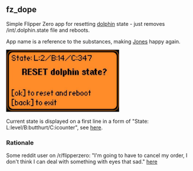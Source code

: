 ## fz_dope

Simple Flipper Zero app for resetting [dolphin](https://docs.flipperzero.one/basics/dolphin) state - just removes /int/.dolphin.state file and reboots.

App name is a reference to the substances, making [Jones](https://williamgibson.fandom.com/wiki/Jones) happy again.

![Screenshot](.flipcorg/gallery/screenshot.png)

Current state is displayed on a first line in a form of "State: L:level/B:butthurt/C:icounter", see [here](https://github.com/flipperdevices/flipperzero-firmware/blob/dev/applications/services/dolphin/dolphin.h).

### Rationale

Some reddit user on /r/flipperzero: "I'm going to have to cancel my order, I don't think I can deal with something with eyes that sad." [here](https://www.reddit.com/r/flipperzero/comments/u9g79f/my_flipper_is_always_depressed_how_can_i_fix_this/)
